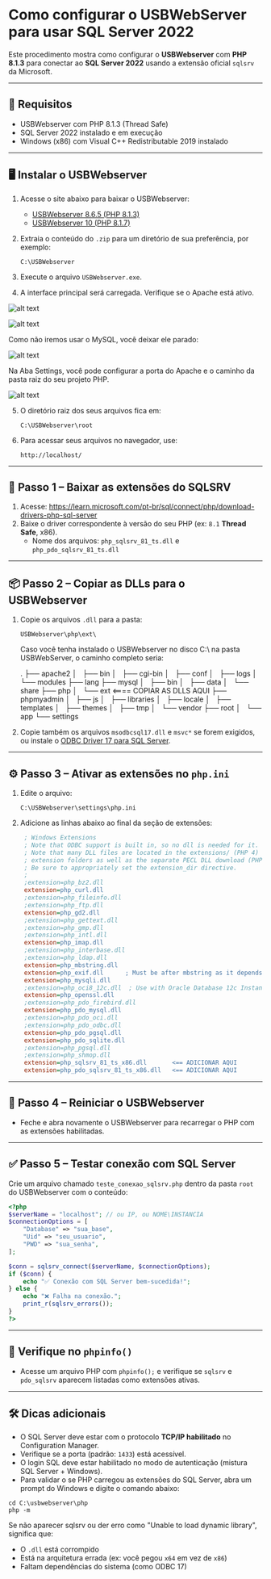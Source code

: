 # Como configurar o USBWebServer para usar SQL Server 2022

Este procedimento mostra como configurar o **USBWebserver** com **PHP 8.1.3** para conectar ao **SQL Server 2022** usando a extensão oficial `sqlsrv` da Microsoft.

---

## 🔧 Requisitos

- USBWebserver com PHP 8.1.3 (Thread Safe)
- SQL Server 2022 instalado e em execução
- Windows (x86) com Visual C++ Redistributable 2019 instalado

---

## 🖥️ Instalar o USBWebserver

1. Acesse o site abaixo para baixar o USBWebserver:
   - [USBWebserver 8.6.5 (PHP 8.1.3)](https://usbwebserver.yura.mk.ua/index.php)
   - [USBWebserver 10 (PHP 8.1.7)](https://sourceforge.net/projects/usbwebserver/)


2. Extraia o conteúdo do `.zip` para um diretório de sua preferência, por exemplo:

    ```
    C:\USBWebserver
    ```

3. Execute o arquivo `USBWebserver.exe`.

4. A interface principal será carregada. Verifique se o Apache está ativo.

![alt text](assets/usbwebserver.png)

![alt text](assets/apache.png)

Como não iremos usar o MySQL, você deixar ele parado:

![alt text](assets/mysql.png)

Na Aba Settings, você pode configurar a porta do Apache e o caminho da pasta raiz do seu projeto PHP.

![alt text](assets/settings.png)


5. O diretório raiz dos seus arquivos fica em:

    ```
    C:\USBWebserver\root
    ```


6. Para acessar seus arquivos no navegador, use:

    ```
    http://localhost/
    ```


---

## 📁 Passo 1 – Baixar as extensões do SQLSRV

1. Acesse: https://learn.microsoft.com/pt-br/sql/connect/php/download-drivers-php-sql-server
2. Baixe o driver correspondente à versão do seu PHP (ex: `8.1` **Thread Safe**, x86).
   - Nome dos arquivos: `php_sqlsrv_81_ts.dll` e `php_pdo_sqlsrv_81_ts.dll`

---

## 📦 Passo 2 – Copiar as DLLs para o USBWebserver

1. Copie os arquivos `.dll` para a pasta:
   ```
   USBWebserver\php\ext\
   ```

    Caso você tenha instalado o USBWebserver no disco C:\ na pasta USBWebServer, o caminho completo seria:

    .
    ├── apache2
    │   ├── bin
    │   ├── cgi-bin
    │   ├── conf
    │   ├── logs
    │   └── modules
    ├── lang
    ├── mysql
    │   ├── bin
    │   ├── data
    │   └── share
    ├── php
    │   └── ext  <==== COPIAR AS DLLS AQUI
    ├── phpmyadmin
    │   ├── js
    │   ├── libraries
    │   ├── locale
    │   ├── templates
    │   ├── themes
    │   ├── tmp
    │   └── vendor
    ├── root
    │   └── app
    └── settings
    


2. Copie também os arquivos `msodbcsql17.dll` e `msvc*` se forem exigidos, ou instale o [ODBC Driver 17 para SQL Server](https://learn.microsoft.com/pt-br/sql/connect/odbc/download-odbc-driver-for-sql-server).

---

## ⚙️ Passo 3 – Ativar as extensões no `php.ini`

1. Edite o arquivo:
   ```
   C:\USBWebserver\settings\php.ini
   ```

2. Adicione as linhas abaixo ao final da seção de extensões:
   ```ini
    ; Windows Extensions
    ; Note that ODBC support is built in, so no dll is needed for it.
    ; Note that many DLL files are located in the extensions/ (PHP 4) ext/ (PHP 5+)
    ; extension folders as well as the separate PECL DLL download (PHP 5+).
    ; Be sure to appropriately set the extension_dir directive.
    ;
    ;extension=php_bz2.dll
    extension=php_curl.dll
    ;extension=php_fileinfo.dll
    ;extension=php_ftp.dll
    extension=php_gd2.dll
    ;extension=php_gettext.dll
    ;extension=php_gmp.dll
    ;extension=php_intl.dll
    extension=php_imap.dll
    ;extension=php_interbase.dll
    ;extension=php_ldap.dll
    extension=php_mbstring.dll
    extension=php_exif.dll      ; Must be after mbstring as it depends on it
    extension=php_mysqli.dll
    ;extension=php_oci8_12c.dll  ; Use with Oracle Database 12c Instant Client
    extension=php_openssl.dll
    ;extension=php_pdo_firebird.dll
    extension=php_pdo_mysql.dll
    ;extension=php_pdo_oci.dll
    ;extension=php_pdo_odbc.dll
    extension=php_pdo_pgsql.dll
    extension=php_pdo_sqlite.dll
    ;extension=php_pgsql.dll
    ;extension=php_shmop.dll
    extension=php_sqlsrv_81_ts_x86.dll       <== ADICIONAR AQUI
    extension=php_pdo_sqlsrv_81_ts_x86.dll   <== ADICIONAR AQUI

    ```

---

## 🔄 Passo 4 – Reiniciar o USBWebserver

- Feche e abra novamente o USBWebserver para recarregar o PHP com as extensões habilitadas.

---

## ✅ Passo 5 – Testar conexão com SQL Server

Crie um arquivo chamado `teste_conexao_sqlsrv.php` dentro da pasta `root` do USBWebserver com o conteúdo:

```php
<?php
$serverName = "localhost"; // ou IP, ou NOME\INSTANCIA
$connectionOptions = [
    "Database" => "sua_base",
    "Uid" => "seu_usuario",
    "PWD" => "sua_senha",
];

$conn = sqlsrv_connect($serverName, $connectionOptions);
if ($conn) {
    echo "✅ Conexão com SQL Server bem-sucedida!";
} else {
    echo "❌ Falha na conexão.";
    print_r(sqlsrv_errors());
}
?>
```

---

## 🧪 Verifique no `phpinfo()`

- Acesse um arquivo PHP com `phpinfo();` e verifique se `sqlsrv` e `pdo_sqlsrv` aparecem listadas como extensões ativas.

---

## 🛠 Dicas adicionais

- O SQL Server deve estar com o protocolo **TCP/IP habilitado** no Configuration Manager.
- Verifique se a porta (padrão: `1433`) está acessível.
- O login SQL deve estar habilitado no modo de autenticação (mistura SQL Server + Windows).
- Para validar o se PHP carregou as extensões do SQL Server, abra um prompt do Windows e digite o comando abaixo:

```
cd C:\usbwebserver\php
php -m
```

Se não aparecer sqlsrv ou der erro como "Unable to load dynamic library", significa que:

- O `.dll` está corrompido
- Está na arquitetura errada (ex: você pegou `x64` em vez de `x86`)
- Faltam dependências do sistema (como ODBC 17)
